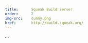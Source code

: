 ```yaml
---
title:      Squeak Build Server
order:      2
img-src:    dummy.png
href:       http://build.squeak.org/
---
```

...